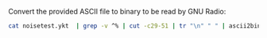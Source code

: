 Convert the provided ASCII file to binary to be read by GNU Radio:
```bash
cat noisetest.ykt  | grep -v ^% | cut -c29-51 | tr "\n" " " | ascii2binary -tf > t
```
